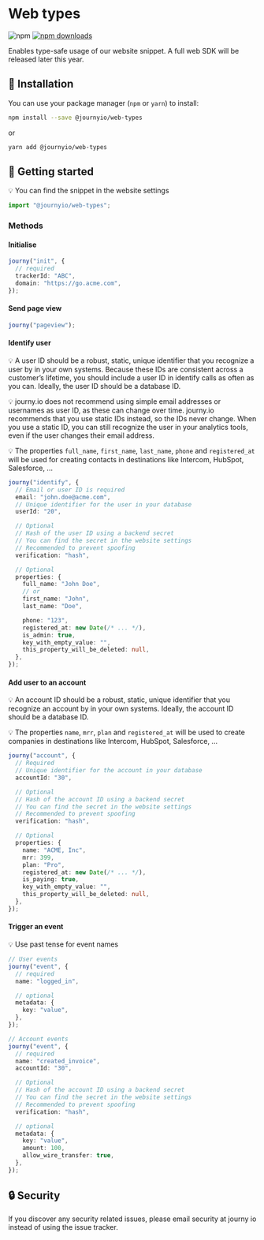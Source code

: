 # Web types

![npm](https://img.shields.io/npm/v/@journyio/web-types?color=%234d84f5&style=flat-square)
[![npm downloads](https://img.shields.io/npm/dm/@journyio/web-types?style=flat-square)](https://www.npmjs.com/package/@journyio/web-types)

Enables type-safe usage of our website snippet. A full web SDK will be released later this year.

## 💾 Installation

You can use your package manager (`npm` or `yarn`) to install:

```bash
npm install --save @journyio/web-types
```
or
```bash
yarn add @journyio/web-types
```

## 🔌 Getting started

💡 You can find the snippet in the website settings

```ts
import "@journyio/web-types";
```

### Methods

#### Initialise

```ts
journy("init", {
  // required
  trackerId: "ABC",
  domain: "https://go.acme.com",
});
```

#### Send page view

```ts
journy("pageview");
```

#### Identify user

💡 A user ID should be a robust, static, unique identifier that you recognize a user by in your own systems. Because these IDs are consistent across a customer’s lifetime, you should include a user ID in identify calls as often as you can. Ideally, the user ID should be a database ID.

💡 journy.io does not recommend using simple email addresses or usernames as user ID, as these can change over time. journy.io recommends that you use static IDs instead, so the IDs never change. When you use a static ID, you can still recognize the user in your analytics tools, even if the user changes their email address.

💡 The properties `full_name`, `first_name`, `last_name`, `phone` and `registered_at` will be used for creating contacts in destinations like Intercom, HubSpot, Salesforce, ...

```ts
journy("identify", {
  // Email or user ID is required
  email: "john.doe@acme.com",
  // Unique identifier for the user in your database
  userId: "20",

  // Optional
  // Hash of the user ID using a backend secret
  // You can find the secret in the website settings
  // Recommended to prevent spoofing
  verification: "hash",

  // Optional
  properties: {
    full_name: "John Doe",
    // or
    first_name: "John",
    last_name: "Doe",

    phone: "123",
    registered_at: new Date(/* ... */),
    is_admin: true,
    key_with_empty_value: "",
    this_property_will_be_deleted: null,
  },
});
```

#### Add user to an account

💡 An account ID should be a robust, static, unique identifier that you recognize an account by in your own systems. Ideally, the account ID should be a database ID.

💡 The properties `name`, `mrr`, `plan` and `registered_at` will be used to create companies in destinations like Intercom, HubSpot, Salesforce, ...

```ts
journy("account", {
  // Required
  // Unique identifier for the account in your database
  accountId: "30",

  // Optional
  // Hash of the account ID using a backend secret
  // You can find the secret in the website settings
  // Recommended to prevent spoofing
  verification: "hash",

  // Optional
  properties: {
    name: "ACME, Inc",
    mrr: 399,
    plan: "Pro",
    registered_at: new Date(/* ... */),
    is_paying: true,
    key_with_empty_value: "",
    this_property_will_be_deleted: null,
  },
});
```

#### Trigger an event

💡 Use past tense for event names

```ts
// User events
journy("event", {
  // required
  name: "logged_in",

  // optional
  metadata: {
    key: "value",
  },
});

// Account events
journy("event", {
  // required
  name: "created_invoice",
  accountId: "30",

  // Optional
  // Hash of the account ID using a backend secret
  // You can find the secret in the website settings
  // Recommended to prevent spoofing
  verification: "hash",

  // optional
  metadata: {
    key: "value",
    amount: 100,
    allow_wire_transfer: true,
  },
});
```

## 🔒 Security

If you discover any security related issues, please email security at journy io instead of using the issue tracker.
